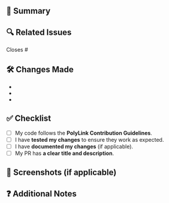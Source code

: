 ## 📌 Summary

<!-- Provide a short summary of your changes -->

## 🔍 Related Issues

<!-- Link to related issues (e.g., Closes #12) -->

Closes #

## 🛠 Changes Made

<!-- Describe what changes were made in this PR -->

-
-
-

## ✅ Checklist

- [ ] My code follows the **PolyLink Contribution Guidelines**.
- [ ] I have **tested my changes** to ensure they work as expected.
- [ ] I have **documented my changes** (if applicable).
- [ ] My PR has **a clear title and description**.

## 📸 Screenshots (if applicable)

<!-- Add screenshots or GIFs to help reviewers understand the changes -->

## ❓ Additional Notes

<!-- Include anything else the reviewers should know -->

